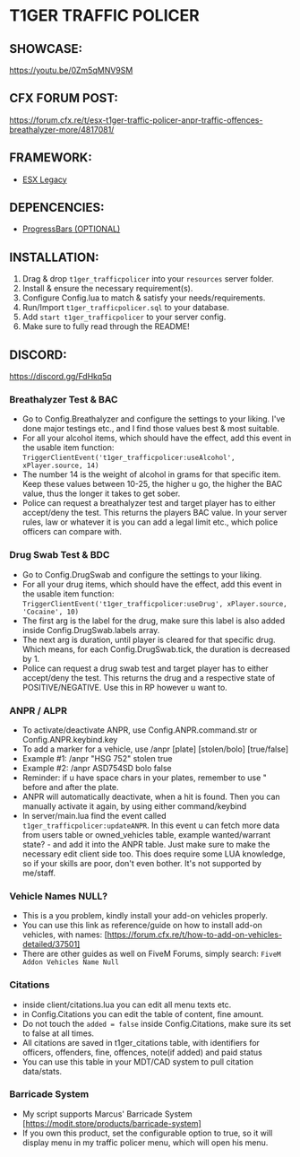 # T1GER TRAFFIC POLICER

## SHOWCASE:
https://youtu.be/0Zm5qMNV9SM

## CFX FORUM POST:
https://forum.cfx.re/t/esx-t1ger-traffic-policer-anpr-traffic-offences-breathalyzer-more/4817081/

## FRAMEWORK:
- [ESX Legacy](https://github.com/esx-framework/esx_core)

## DEPENCENCIES:
- [ProgressBars (OPTIONAL)](https://gitlab.com/t1ger-scripts/t1ger-requirements/-/tree/main/progressBars)

## INSTALLATION:
1. Drag & drop `t1ger_trafficpolicer` into your `resources` server folder.
2. Install & ensure the necessary requirement(s).
3. Configure Config.lua to match & satisfy your needs/requirements.
4. Run/Import `t1ger_trafficpolicer.sql` to your database.
5. Add `start t1ger_trafficpolicer` to your server config.
6. Make sure to fully read through the README!

## DISCORD:
https://discord.gg/FdHkq5q

### Breathalyzer Test & BAC
- Go to Config.Breathalyzer and configure the settings to your liking. I've done major testings etc., and I find those values best & most suitable.
- For all your alcohol items, which should have the effect, add this event in the usable item function: `TriggerClientEvent('t1ger_trafficpolicer:useAlcohol', xPlayer.source, 14)`
- The number 14 is the weight of alcohol in grams for that specific item. Keep these values between 10-25, the higher u go, the higher the BAC value, thus the longer it takes to get sober.
- Police can request a breathalyzer test and target player has to either accept/deny the test. This returns the players BAC value. In your server rules, law or whatever it is you can add a legal limit etc., which police officers can compare with.

### Drug Swab Test & BDC
- Go to Config.DrugSwab and configure the settings to your liking.
- For all your drug items, which should have the effect, add this event in the usable item function: `TriggerClientEvent('t1ger_trafficpolicer:useDrug', xPlayer.source, 'Cocaine', 10)`
- The first arg is the label for the drug, make sure this label is also added inside Config.DrugSwab.labels array.
- The next arg is duration, until player is cleared for that specific drug. Which means, for each Config.DrugSwab.tick, the duration is decreased by 1.
- Police can request a drug swab test and target player has to either accept/deny the test. This returns the drug and a respective state of POSITIVE/NEGATIVE. Use this in RP however u want to.

### ANPR / ALPR
- To activate/deactivate ANPR, use Config.ANPR.command.str or Config.ANPR.keybind.key
- To add a marker for a vehicle, use /anpr [plate] [stolen/bolo] [true/false]
- Example #1: /anpr "HSG 752" stolen true
- Example #2: /anpr ASD754SD bolo false
- Reminder: if u have space chars in your plates, remember to use " before and after the plate.
- ANPR will automatically deactivate, when a hit is found. Then you can manually activate it again, by using either command/keybind
- In server/main.lua find the event called `t1ger_trafficpolicer:updateANPR`. In this event u can fetch more data from users table or owned_vehicles table, example wanted/warrant state? - and add it into the ANPR table. Just make sure to make the necessary edit client side too. This does require some LUA knowledge, so if your skills are poor, don't even bother. It's not supported by me/staff.

### Vehicle Names NULL?
- This is a you problem, kindly install your add-on vehicles properly.
- You can use this link as reference/guide on how to install add-on vehicles, with names: [https://forum.cfx.re/t/how-to-add-on-vehicles-detailed/37501]
- There are other guides as well on FiveM Forums, simply search: `FiveM Addon Vehicles Name Null`

### Citations 
- inside client/citations.lua you can edit all menu texts etc.
- in Config.Citations you can edit the table of content, fine amount.
- Do not touch the `added = false` inside Config.Citations, make sure its set to false at all times.
- All citations are saved in t1ger_citations table, with identifiers for officers, offenders, fine, offences, note(if added) and paid status
- You can use this table in your MDT/CAD system to pull citation data/stats.

### Barricade System
- My script supports Marcus' Barricade System [https://modit.store/products/barricade-system]
- If you own this product, set the configurable option to true, so it will display menu in my traffic policer menu, which will open his menu.
